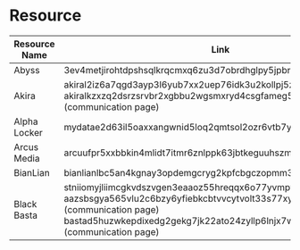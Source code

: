 # Resource

| Resource Name       | Link                              | Status |
|-----------------------------|------------------------------------------|-------|
| Abyss | 3ev4metjirohtdpshsqlkrqcmxq6zu3d7obrdhglpy5jpbr7whmlfgqd.onion | UP |
| Akira | akiral2iz6a7qgd3ayp3l6yub7xx2uep76idk3u2kollpj5z3z636bad.onion akiralkzxzq2dsrzsrvbr2xgbbu2wgsmxryd4csgfameg52n7efvr2id.onion (communication page) | UP |
| Alpha Locker | mydatae2d63il5oaxxangwnid5loq2qmtsol2ozr6vtb7yfm5ypzo6id.onion | UP |
| Arcus Media | arcuufpr5xxbbkin4mlidt7itmr6znlppk63jbtkeguuhszmc5g7qdyd.onion | UP | 
| BianLian | bianlianlbc5an4kgnay3opdemgcryg2kpfcbgczopmm3dnbz3uaunad.onion | UP |
| Black Basta | stniiomyjliimcgkvdszvgen3eaaoz55hreqqx6o77yvmpwt7gklffqd.onion aazsbsgya565vlu2c6bzy6yfiebkcbtvvcytvolt33s77xypi7nypxyd (communication page) bastad5huzwkepdixedg2gekg7jk22ato24zyllp6lnjx7wdtyctgvyd (communication page) | UP |
